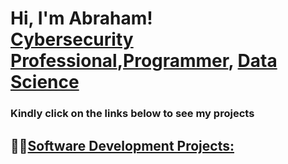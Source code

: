 <h1>Hi, I'm Abraham! <br/><a href="https://www.linkedin.com/in/abfembest/">Cybersecurity Professional</a>,<a href="https://github.com/abfembest">Programmer</a>, <a href="">Data Science</a></h1>
<h3>Kindly click on the links below to see my projects</h3>
<h2>👨‍💻<a href ="">Software Development Projects:</a></h2>

